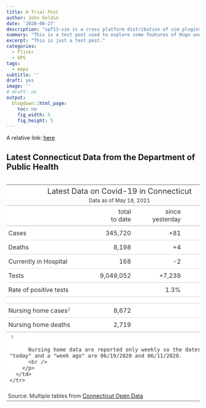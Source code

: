 ```yaml
---
title: A Trial Post
author: John Goldin
date: '2020-06-27'
description: "spf13-vim is a cross platform distribution of vim plugins and resources" 
summary: "This is a test post used to explore some features of Hugo and how they relate to my blog posts."
excerpt: "This is just a test post."
categories:
  - Flickr
  - GPS
tags:
  - maps
subtitle: ''
draft: yes
image: ''
# draft: no
output:
  blogdown::html_page:
    toc: no
    fig_width: 5
    fig_height: 5
---
```


A relative link: [here](/img/for_site/UR_a_joke.png)

## Latest Connecticut Data from the Department of Public Health

<style>html {
  font-family: -apple-system, BlinkMacSystemFont, 'Segoe UI', Roboto, Oxygen, Ubuntu, Cantarell, 'Helvetica Neue', 'Fira Sans', 'Droid Sans', Arial, sans-serif;
}

#kgiqjjiyju .gt_table {
  display: table;
  border-collapse: collapse;
  margin-left: auto;
  margin-right: auto;
  color: #333333;
  font-size: 16px;
  font-weight: normal;
  font-style: normal;
  background-color: #FFFFFF;
  width: auto;
  border-top-style: solid;
  border-top-width: 2px;
  border-top-color: #A8A8A8;
  border-right-style: none;
  border-right-width: 2px;
  border-right-color: #D3D3D3;
  border-bottom-style: solid;
  border-bottom-width: 2px;
  border-bottom-color: #A8A8A8;
  border-left-style: none;
  border-left-width: 2px;
  border-left-color: #D3D3D3;
}

#kgiqjjiyju .gt_heading {
  background-color: #FFFFFF;
  text-align: center;
  border-bottom-color: #FFFFFF;
  border-left-style: none;
  border-left-width: 1px;
  border-left-color: #D3D3D3;
  border-right-style: none;
  border-right-width: 1px;
  border-right-color: #D3D3D3;
}

#kgiqjjiyju .gt_title {
  color: #333333;
  font-size: 125%;
  font-weight: initial;
  padding-top: 4px;
  padding-bottom: 4px;
  border-bottom-color: #FFFFFF;
  border-bottom-width: 0;
}

#kgiqjjiyju .gt_subtitle {
  color: #333333;
  font-size: 85%;
  font-weight: initial;
  padding-top: 0;
  padding-bottom: 4px;
  border-top-color: #FFFFFF;
  border-top-width: 0;
}

#kgiqjjiyju .gt_bottom_border {
  border-bottom-style: solid;
  border-bottom-width: 2px;
  border-bottom-color: #D3D3D3;
}

#kgiqjjiyju .gt_col_headings {
  border-top-style: solid;
  border-top-width: 2px;
  border-top-color: #D3D3D3;
  border-bottom-style: solid;
  border-bottom-width: 2px;
  border-bottom-color: #D3D3D3;
  border-left-style: none;
  border-left-width: 1px;
  border-left-color: #D3D3D3;
  border-right-style: none;
  border-right-width: 1px;
  border-right-color: #D3D3D3;
}

#kgiqjjiyju .gt_col_heading {
  color: #333333;
  background-color: #FFFFFF;
  font-size: 100%;
  font-weight: normal;
  text-transform: inherit;
  border-left-style: none;
  border-left-width: 1px;
  border-left-color: #D3D3D3;
  border-right-style: none;
  border-right-width: 1px;
  border-right-color: #D3D3D3;
  vertical-align: bottom;
  padding-top: 5px;
  padding-bottom: 6px;
  padding-left: 5px;
  padding-right: 5px;
  overflow-x: hidden;
}

#kgiqjjiyju .gt_column_spanner_outer {
  color: #333333;
  background-color: #FFFFFF;
  font-size: 100%;
  font-weight: normal;
  text-transform: inherit;
  padding-top: 0;
  padding-bottom: 0;
  padding-left: 4px;
  padding-right: 4px;
}

#kgiqjjiyju .gt_column_spanner_outer:first-child {
  padding-left: 0;
}

#kgiqjjiyju .gt_column_spanner_outer:last-child {
  padding-right: 0;
}

#kgiqjjiyju .gt_column_spanner {
  border-bottom-style: solid;
  border-bottom-width: 2px;
  border-bottom-color: #D3D3D3;
  vertical-align: bottom;
  padding-top: 5px;
  padding-bottom: 6px;
  overflow-x: hidden;
  display: inline-block;
  width: 100%;
}

#kgiqjjiyju .gt_group_heading {
  padding: 8px;
  color: #333333;
  background-color: #FFFFFF;
  font-size: 100%;
  font-weight: initial;
  text-transform: inherit;
  border-top-style: solid;
  border-top-width: 2px;
  border-top-color: #D3D3D3;
  border-bottom-style: solid;
  border-bottom-width: 2px;
  border-bottom-color: #D3D3D3;
  border-left-style: none;
  border-left-width: 1px;
  border-left-color: #D3D3D3;
  border-right-style: none;
  border-right-width: 1px;
  border-right-color: #D3D3D3;
  vertical-align: middle;
}

#kgiqjjiyju .gt_empty_group_heading {
  padding: 0.5px;
  color: #333333;
  background-color: #FFFFFF;
  font-size: 100%;
  font-weight: initial;
  border-top-style: solid;
  border-top-width: 2px;
  border-top-color: #D3D3D3;
  border-bottom-style: solid;
  border-bottom-width: 2px;
  border-bottom-color: #D3D3D3;
  vertical-align: middle;
}

#kgiqjjiyju .gt_from_md > :first-child {
  margin-top: 0;
}

#kgiqjjiyju .gt_from_md > :last-child {
  margin-bottom: 0;
}

#kgiqjjiyju .gt_row {
  padding-top: 8px;
  padding-bottom: 8px;
  padding-left: 5px;
  padding-right: 5px;
  margin: 10px;
  border-top-style: solid;
  border-top-width: 1px;
  border-top-color: #D3D3D3;
  border-left-style: none;
  border-left-width: 1px;
  border-left-color: #D3D3D3;
  border-right-style: none;
  border-right-width: 1px;
  border-right-color: #D3D3D3;
  vertical-align: middle;
  overflow-x: hidden;
}

#kgiqjjiyju .gt_stub {
  color: #333333;
  background-color: #FFFFFF;
  font-size: 100%;
  font-weight: initial;
  text-transform: inherit;
  border-right-style: solid;
  border-right-width: 2px;
  border-right-color: #D3D3D3;
  padding-left: 12px;
}

#kgiqjjiyju .gt_summary_row {
  color: #333333;
  background-color: #FFFFFF;
  text-transform: inherit;
  padding-top: 8px;
  padding-bottom: 8px;
  padding-left: 5px;
  padding-right: 5px;
}

#kgiqjjiyju .gt_first_summary_row {
  padding-top: 8px;
  padding-bottom: 8px;
  padding-left: 5px;
  padding-right: 5px;
  border-top-style: solid;
  border-top-width: 2px;
  border-top-color: #D3D3D3;
}

#kgiqjjiyju .gt_grand_summary_row {
  color: #333333;
  background-color: #FFFFFF;
  text-transform: inherit;
  padding-top: 8px;
  padding-bottom: 8px;
  padding-left: 5px;
  padding-right: 5px;
}

#kgiqjjiyju .gt_first_grand_summary_row {
  padding-top: 8px;
  padding-bottom: 8px;
  padding-left: 5px;
  padding-right: 5px;
  border-top-style: double;
  border-top-width: 6px;
  border-top-color: #D3D3D3;
}

#kgiqjjiyju .gt_striped {
  background-color: rgba(128, 128, 128, 0.05);
}

#kgiqjjiyju .gt_table_body {
  border-top-style: solid;
  border-top-width: 2px;
  border-top-color: #D3D3D3;
  border-bottom-style: solid;
  border-bottom-width: 2px;
  border-bottom-color: #D3D3D3;
}

#kgiqjjiyju .gt_footnotes {
  color: #333333;
  background-color: #FFFFFF;
  border-bottom-style: none;
  border-bottom-width: 2px;
  border-bottom-color: #D3D3D3;
  border-left-style: none;
  border-left-width: 2px;
  border-left-color: #D3D3D3;
  border-right-style: none;
  border-right-width: 2px;
  border-right-color: #D3D3D3;
}

#kgiqjjiyju .gt_footnote {
  margin: 0px;
  font-size: 90%;
  padding: 4px;
}

#kgiqjjiyju .gt_sourcenotes {
  color: #333333;
  background-color: #FFFFFF;
  border-bottom-style: none;
  border-bottom-width: 2px;
  border-bottom-color: #D3D3D3;
  border-left-style: none;
  border-left-width: 2px;
  border-left-color: #D3D3D3;
  border-right-style: none;
  border-right-width: 2px;
  border-right-color: #D3D3D3;
}

#kgiqjjiyju .gt_sourcenote {
  font-size: 90%;
  padding: 4px;
}

#kgiqjjiyju .gt_left {
  text-align: left;
}

#kgiqjjiyju .gt_center {
  text-align: center;
}

#kgiqjjiyju .gt_right {
  text-align: right;
  font-variant-numeric: tabular-nums;
}

#kgiqjjiyju .gt_font_normal {
  font-weight: normal;
}

#kgiqjjiyju .gt_font_bold {
  font-weight: bold;
}

#kgiqjjiyju .gt_font_italic {
  font-style: italic;
}

#kgiqjjiyju .gt_super {
  font-size: 65%;
}

#kgiqjjiyju .gt_footnote_marks {
  font-style: italic;
  font-size: 65%;
}
</style>
<div id="kgiqjjiyju" style="overflow-x:auto;overflow-y:auto;width:auto;height:auto;"><table class="gt_table" style="table-layout: fixed;; width: 0px">
  <colgroup>
    <col style="width:200px;"/>
    <col style="width:130px;"/>
    <col style="width:130px;"/>
    <col style="width:130px;"/>
  </colgroup>
  <thead class="gt_header">
    <tr>
      <th colspan="4" class="gt_heading gt_title gt_font_normal" style>Latest Data on Covid-19 in Connecticut</th>
    </tr>
    <tr>
      <th colspan="4" class="gt_heading gt_subtitle gt_font_normal gt_bottom_border" style>Data as of  May 18, 2021</th>
    </tr>
  </thead>
  <thead class="gt_col_headings">
    <tr>
      <th class="gt_col_heading gt_columns_bottom_border gt_left" rowspan="1" colspan="1"></th>
      <th class="gt_col_heading gt_columns_bottom_border gt_right" rowspan="1" colspan="1">total<br>to date</th>
      <th class="gt_col_heading gt_columns_bottom_border gt_right" rowspan="1" colspan="1">since<br>yesterday</th>
      <th class="gt_col_heading gt_columns_bottom_border gt_right" rowspan="1" colspan="1">since a<br>week ago</th>
    </tr>
  </thead>
  <tbody class="gt_table_body">
    <tr>
      <td class="gt_row gt_left">Cases</td>
      <td class="gt_row gt_right">345,720</td>
      <td class="gt_row gt_right">+81</td>
      <td class="gt_row gt_right">+1,766</td>
    </tr>
    <tr>
      <td class="gt_row gt_left">Deaths</td>
      <td class="gt_row gt_right">8,198</td>
      <td class="gt_row gt_right">+4</td>
      <td class="gt_row gt_right">+42</td>
    </tr>
    <tr>
      <td class="gt_row gt_left">Currently in Hospital</td>
      <td class="gt_row gt_right">168</td>
      <td class="gt_row gt_right">-2</td>
      <td class="gt_row gt_right">-103</td>
    </tr>
    <tr>
      <td class="gt_row gt_left">Tests</td>
      <td class="gt_row gt_right">9,049,052</td>
      <td class="gt_row gt_right">+7,239</td>
      <td class="gt_row gt_right">+137,594</td>
    </tr>
    <tr>
      <td class="gt_row gt_left">Rate of positive tests</td>
      <td class="gt_row gt_right"></td>
      <td class="gt_row gt_right">1.3%</td>
      <td class="gt_row gt_right">1.1%</td>
    </tr>
    <tr>
      <td class="gt_row gt_left"> </td>
      <td class="gt_row gt_right"></td>
      <td class="gt_row gt_right"> </td>
      <td class="gt_row gt_right"> </td>
    </tr>
    <tr>
      <td class="gt_row gt_left">Nursing home cases<sup class="gt_footnote_marks">1</sup></td>
      <td class="gt_row gt_right">8,672</td>
      <td class="gt_row gt_right"> </td>
      <td class="gt_row gt_right">+3</td>
    </tr>
    <tr>
      <td class="gt_row gt_left">Nursing home deaths</td>
      <td class="gt_row gt_right">2,719</td>
      <td class="gt_row gt_right"> </td>
      <td class="gt_row gt_right">+72</td>
    </tr>
  </tbody>
  <tfoot class="gt_sourcenotes">
    <tr>
      <td class="gt_sourcenote" colspan="4">Source: Multiple tables from <a href="https://data.ct.gov/stories/s/COVID-19-data/wa3g-tfvc/">Connecticut Open Data</a></td>
    </tr>
  </tfoot>
  <tfoot>
    <tr class="gt_footnotes">
      <td colspan="4">
        <p class="gt_footnote">
          <sup class="gt_footnote_marks">
            <em>1</em>
          </sup>
           
          Nursing home data are reported only weekly so the dates for "today" and a "week ago" are 06/19/2020 and 06/11/2020.
          <br />
        </p>
      </td>
    </tr>
  </tfoot>
</table></div>
